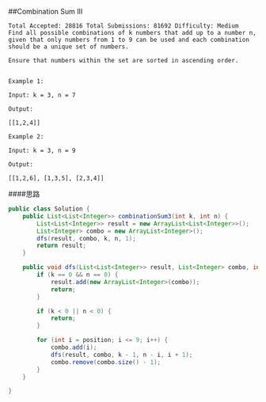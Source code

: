 ##Combination Sum III

	Total Accepted: 28816 Total Submissions: 81692 Difficulty: Medium
	Find all possible combinations of k numbers that add up to a number n,
	given that only numbers from 1 to 9 can be used and each combination should be a unique set of numbers.

	Ensure that numbers within the set are sorted in ascending order.


	Example 1:

	Input: k = 3, n = 7

	Output:

	[[1,2,4]]

	Example 2:

	Input: k = 3, n = 9

	Output:

	[[1,2,6], [1,3,5], [2,3,4]]

####思路

```java
public class Solution {
    public List<List<Integer>> combinationSum3(int k, int n) {
        List<List<Integer>> result = new ArrayList<List<Integer>>();
        List<Integer> combo = new ArrayList<Integer>();
        dfs(result, combo, k, n, 1);
        return result;
    }

    public void dfs(List<List<Integer>> result, List<Integer> combo, int k, int n, int position) {
        if (k == 0 && n == 0) {
            result.add(new ArrayList<Integer>(combo));
            return;
        }

        if (k < 0 || n < 0) {
            return;
        }

        for (int i = position; i <= 9; i++) {
            combo.add(i);
            dfs(result, combo, k - 1, n - i, i + 1);
            combo.remove(combo.size() - 1);
        }
    }

}
```
